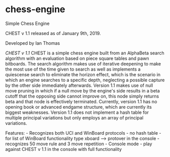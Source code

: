 # chess-engine
Simple Chess Engine

CHEST v 1.1 released as of January 9th, 2019.

Developed by Ian Thomas

_CHEST v 1.1_
 CHEST is a simple chess engine built from an
   AlphaBeta search algorithm with an evaluation
   based on piece square tables and pawn bitboards. 
   The search algorithm makes use of iterative 
   deepening to make the most use of the time 
   given to search as well as implements a 
   quiescense search to eliminate the horizon effect, 
   which is the scenario in which an engine searches to a
   specific depth, neglecting a possible capture
   by the other side immediately afterwards.
   Version 1.1 makes use of null move pruning in
   which if a null move by the engine's side results
   in a beta cutoff that the opposing side cannot
   improve on, this node simply returns beta and
   that node is effectively terminated.
   Currently, version 1.1 has no opening book
   or advanced endgame structure, which are currently
   its biggest weaknesses. Version 1.1 does not
   implement a hash table for multiple principal
   variations but only employs an array of 
   principal variations.

Features:
	- Recognizes both UCI and WinBoard protocols
	- no hash table
	- for list of WinBoard functionality type
	  xboard --> protover
	  in the console
	- recognizes 50 move rule and 3 move repetition
	- Console mode - play against CHEST v 1.1 in
	  the console with full functionality
